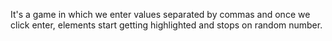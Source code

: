 
It's a game in which we enter values separated by commas and once we click enter, elements start getting highlighted and stops on random number.
